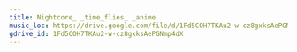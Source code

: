 ```yaml
---
title: Nightcore_ _time_flies_ _anime
music_loc: https://drive.google.com/file/d/1Fd5COH7TKAu2-w-cz8gxksAePGNmp4dX/preview?usp=sharing
gdrive_id: 1Fd5COH7TKAu2-w-cz8gxksAePGNmp4dX
---
```


